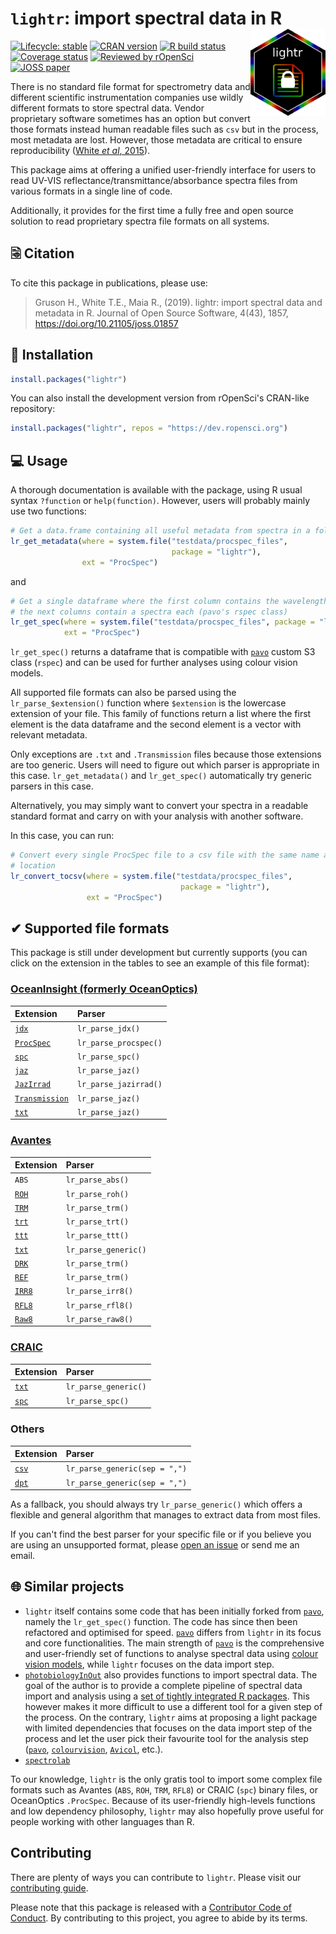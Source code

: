 # `lightr`: import spectral data in R <img src="man/figures/logo.gif" align="right" alt="" width="120" />

<!-- badges: start -->
[![Lifecycle: stable](https://img.shields.io/badge/lifecycle-stable-brightgreen.svg)](https://lifecycle.r-lib.org/articles/stages.html)
[![CRAN version](https://www.r-pkg.org/badges/version-ago/lightr)](https://cran.r-project.org/package=lightr)
[![R build status](https://github.com/ropensci/lightr/workflows/R-CMD-check/badge.svg)](https://github.com/ropensci/lightr/actions)
[![Coverage status](https://codecov.io/gh/ropensci/lightr/branch/main/graph/badge.svg)](https://codecov.io/github/ropensci/lightr?branch=main)
[![Reviewed by rOpenSci](https://badges.ropensci.org/267_status.svg)](https://github.com/ropensci/software-review/issues/267)
[![JOSS paper](https://joss.theoj.org/papers/10.21105/joss.01857/status.svg)](https://joss.theoj.org/papers/10.21105/joss.01857)
<!-- badges: end -->


There is no standard file format for spectrometry data and different scientific
instrumentation companies use wildly different formats to store spectral data.
Vendor proprietary software sometimes has an option but convert those formats
instead human readable files such as `csv` but in the process, most metadata
are lost. However, those metadata are critical to ensure reproducibility ([White
*et al*, 2015](https://doi.org/10.1016/j.anbehav.2015.05.007)).

This package aims at offering a unified user-friendly interface for users to 
read UV-VIS reflectance/transmittance/absorbance spectra files from various
formats in a single line of code.

Additionally, it provides for the first time a fully free and open source 
solution to read proprietary spectra file formats on all systems.

## 🗟 Citation

To cite this package in publications, please use: 

> Gruson H., White T.E., Maia R., (2019). lightr: import spectral data and
metadata in R. Journal of Open Source Software, 4(43), 1857,
https://doi.org/10.21105/joss.01857

## 🔧 Installation

```r
install.packages("lightr")
```

You can also install the development version from rOpenSci's CRAN-like 
repository:

```r
install.packages("lightr", repos = "https://dev.ropensci.org")
```

## 💻 Usage

A thorough documentation is available with the package, using R usual syntax
`?function` or `help(function)`. However, users will probably mainly use two 
functions:

```r
# Get a data.frame containing all useful metadata from spectra in a folder
lr_get_metadata(where = system.file("testdata/procspec_files", 
                                    package = "lightr"), 
                ext = "ProcSpec")
```

and

```r
# Get a single dataframe where the first column contains the wavelengths and 
# the next columns contain a spectra each (pavo's rspec class)
lr_get_spec(where = system.file("testdata/procspec_files", package = "lightr"),
            ext = "ProcSpec")
```

`lr_get_spec()` returns a dataframe that is compatible with [`pavo`] custom S3
class (`rspec`) and can be used for further analyses using colour vision models.

All supported file formats can also be parsed using the `lr_parse_$extension()` 
function where `$extension` is the lowercase extension of your file. This
family of functions return a list where the first element is the data dataframe
and the second element is a vector with relevant metadata.

Only exceptions are `.txt` and `.Transmission` files because those extensions
are too generic. Users will need to figure out which parser is appropriate in 
this case. `lr_get_metadata()` and `lr_get_spec()` automatically try generic 
parsers in this case.

Alternatively, you may simply want to convert your spectra in a readable 
standard format and carry on with your analysis with another software.

In this case, you can run:

```r
# Convert every single ProcSpec file to a csv file with the same name and 
# location
lr_convert_tocsv(where = system.file("testdata/procspec_files", 
                                      package = "lightr"),
                 ext = "ProcSpec")
```

## ✔ Supported file formats

This package is still under development but currently supports (you can click
on the extension in the tables to see an example of this file format):

### [OceanInsight (formerly OceanOptics)](https://www.oceaninsight.com/)

  | Extension        | Parser                |
  |:-----------------|:----------------------|
  | [`jdx`]          | `lr_parse_jdx()`      |
  | [`ProcSpec`]     | `lr_parse_procspec()` |
  | [`spc`][spc1]    | `lr_parse_spc()`      |
  | [`jaz`]          | `lr_parse_jaz()`      |
  | [`JazIrrad`]     | `lr_parse_jazirrad()` |
  | [`Transmission`] | `lr_parse_jaz()`      |
  | [`txt`](https://raw.githubusercontent.com/ropensci/lightr/main/inst/testdata/OceanView.txt) | `lr_parse_jaz()` |

[`jdx`]: https://raw.githubusercontent.com/ropensci/lightr/main/inst/testdata/OceanOptics_period.jdx
[`ProcSpec`]: https://github.com/ropensci/lightr/raw/main/inst/testdata/procspec_files/whiteref.ProcSpec
[spc1]: https://github.com/ropensci/lightr/raw/main/inst/testdata/OceanOptics.spc
[`jaz`]: https://raw.githubusercontent.com/ropensci/lightr/main/inst/testdata/jazspec.jaz
[`JazIrrad`]: https://raw.githubusercontent.com/ropensci/lightr/main/inst/testdata/irrad.JazIrrad
[`Transmission`]: https://raw.githubusercontent.com/ropensci/lightr/main/inst/testdata/FMNH6834.00000001.Master.Transmission

### [Avantes](https://www.avantes.com/)

  | Extension        | Parser                |
  |:---------------  |:----------------------|
  | `ABS`            | `lr_parse_abs()`      |
  | [`ROH`]          | `lr_parse_roh()`      |
  | [`TRM`]          | `lr_parse_trm()`      |
  | [`trt`]          | `lr_parse_trt()`      |
  | [`ttt`]          | `lr_parse_ttt()`      |
  | [`txt`](https://raw.githubusercontent.com/ropensci/lightr/main/inst/testdata/avasoft8.txt) | `lr_parse_generic()` |
  | [`DRK`]          | `lr_parse_trm()`      |
  | [`REF`]          | `lr_parse_trm()`      |
  | [`IRR8`]         | `lr_parse_irr8()`     |
  | [`RFL8`]         | `lr_parse_rfl8()`     |
  | [`Raw8`]         | `lr_parse_raw8()`     |
  
[`TRM`]: https://github.com/ropensci/lightr/raw/main/inst/testdata/avantes2.TRM
[`ROH`]: https://github.com/ropensci/lightr/raw/main/inst/testdata/avantes_reflect.ROH
[`trt`]: https://github.com/ropensci/lightr/raw/main/inst/testdata/avantes_export2.trt
[`ttt`]: https://github.com/ropensci/lightr/raw/main/inst/testdata/avantes_export.ttt
[`DRK`]: https://github.com/ropensci/lightr/raw/main/inst/testdata/1305084U1.DRK
[`REF`]: https://github.com/ropensci/lightr/raw/main/inst/testdata/1305084U1.REF
[`IRR8`]: https://github.com/ropensci/lightr/raw/main/inst/testdata/eg.IRR8
[`RFL8`]: https://github.com/ropensci/lightr/raw/main/inst/testdata/compare/Avantes/feather.RFL8
[`Raw8`]: https://github.com/ropensci/lightr/raw/main/inst/testdata/1904090M1_0003.Raw8

### [CRAIC](https://www.microspectra.com/)

  | Extension | Parser               |
  |:----------|:---------------------|
  | [`txt`](https://raw.githubusercontent.com/ropensci/lightr/main/inst/testdata/CRAIC_export.txt) | `lr_parse_generic()` |
  | [`spc`]   | `lr_parse_spc()`     |
  
[`spc`]: https://github.com/ropensci/lightr/raw/main/inst/testdata/compare/CRAIC/CRAIC.spc
  
### Others

  | Extension | Parser                        |
  |:----------|:------------------------------|
  | [`csv`]   | `lr_parse_generic(sep = ",")` |
  | [`dpt`]   | `lr_parse_generic(sep = ",")` |

[`csv`]: https://raw.githubusercontent.com/ropensci/lightr/main/inst/testdata/spec.csv
[`dpt`]: https://raw.githubusercontent.com/ropensci/lightr/main/inst/testdata/RS-1.dpt

As a fallback, you should always try `lr_parse_generic()` which offers a
flexible and general algorithm that manages to extract data from most files.

If you can't find the best parser for your specific file or if you believe you
are using an unsupported format, please 
[open an issue](https://github.com/ropensci/lightr/issues) or send me an email. 

## 🌐 Similar projects

* `lightr` itself contains some code that has been initially forked from 
  [`pavo`], namely the `lr_get_spec()` function. The code has since then been 
  refactored and optimised for speed. [`pavo`] differs from `lightr` in its
  focus and core functionalities. The main strength of [`pavo`] is the 
  comprehensive and user-friendly set of functions to analyse spectral data
  using [colour vision models](https://en.wikipedia.org/wiki/Color_model), while
  `lightr` focuses on the data import step.
* [`photobiologyInOut`] also provides functions to import spectral data. 
  The goal of the author is to provide a complete pipeline of spectral data 
  import and analysis using a 
  [set of tightly integrated R packages](https://www.r4photobiology.info/). 
  This however makes it more difficult to use a different tool for a given step
  of the process. On the contrary, `lightr` aims at proposing a light package 
  with limited dependencies that focuses on the data import step of the process
  and let the user pick their favourite tool for the analysis step ([`pavo`],
  [`colourvision`](https://cran.r-project.org/package=colourvision),
  [`Avicol`](https://sites.google.com/site/avicolprogram/), etc.).
* [`spectrolab`](https://github.com/meireles/spectrolab)

To our knowledge, `lightr` is the only gratis tool to import some complex file
formats such as Avantes (`ABS`, `ROH`, `TRM`, `RFL8`) or CRAIC (`spc`) binary 
files, or OceanOptics `.ProcSpec`. Because of its user-friendly high-levels
functions and low dependency philosophy, `lightr` may also hopefully prove
useful for people working with other languages than R.

## Contributing

There are plenty of ways you can contribute to `lightr`. Please visit our 
[contributing guide](https://docs.ropensci.org/lightr/CONTRIBUTING.html).

Please note that this package is released with a [Contributor Code of
Conduct](https://ropensci.org/code-of-conduct/). By contributing to this
project, you agree to abide by its terms.


[`pavo`]: https://cran.r-project.org/package=pavo

[`photobiologyInOut`]: https://cran.r-project.org/package=photobiologyInOut

